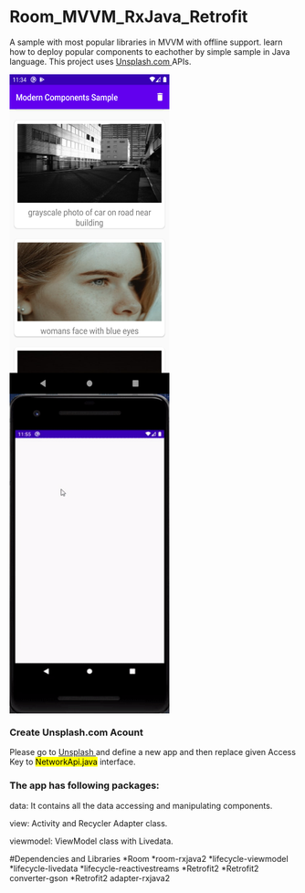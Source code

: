 # Room_MVVM_RxJava_Retrofit
A sample with most popular libraries in MVVM with offline support. learn how to deploy popular components to eachother by simple sample in Java language.
This project uses <a href="Unsplash.com" > Unsplash.com </a> APIs.


<p  float="left">
 <img align="left" src="images/image.png" width="280" height="560">
 <img align="center" src="images/sample.gif" width="280" height="560">
</p>


<h3> Create Unsplash.com Acount</h3>

Please go to <a href="Unsplash.com" > Unsplash </a> and define a new app and then replace given Access Key to <mark>NetworkApi.java</mark> interface.


<h3> The app has following packages: </h3>
data: It contains all the data accessing and manipulating components.

view: Activity and Recycler Adapter class.

viewmodel: ViewModel class with Livedata.


#Dependencies and Libraries
*Room
*room-rxjava2
*lifecycle-viewmodel
*lifecycle-livedata
*lifecycle-reactivestreams
*Retrofit2
*Retrofit2 converter-gson
*Retrofit2 adapter-rxjava2



